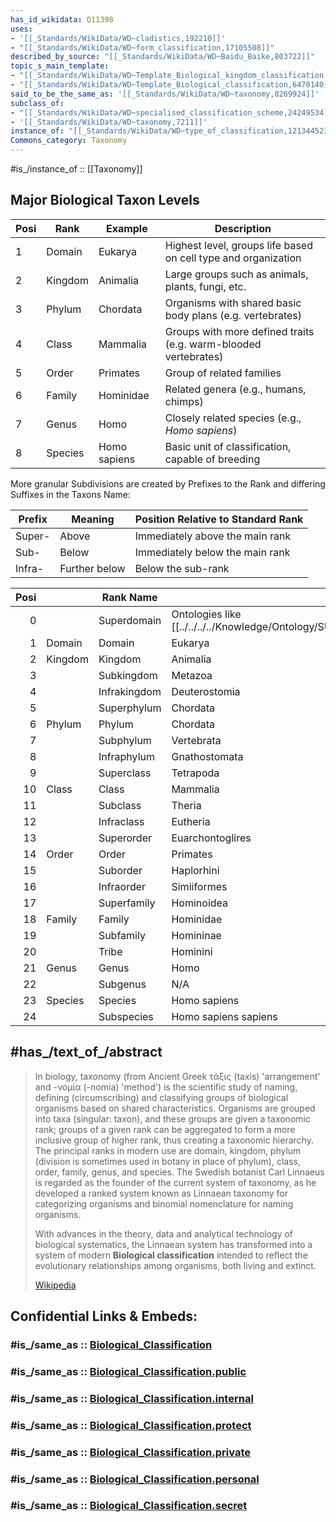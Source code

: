 ```yaml
---
has_id_wikidata: Q11398
uses:
- '[[_Standards/WikiData/WD~cladistics,192210]]'
- "[[_Standards/WikiData/WD~form_classification,17105508]]"
described_by_source: "[[_Standards/WikiData/WD~Baidu_Baike,803722]]"
topic_s_main_template:
- "[[_Standards/WikiData/WD~Template_Biological_kingdom_classification,6221922]]"
- "[[_Standards/WikiData/WD~Template_Biological_classification,6470140]]"
said_to_be_the_same_as: '[[_Standards/WikiData/WD~taxonomy,8269924]]'
subclass_of:
- "[[_Standards/WikiData/WD~specialised_classification_scheme,24249534]]"
- '[[_Standards/WikiData/WD~taxonomy,7211]]'
instance_of: "[[_Standards/WikiData/WD~type_of_classification,121344523]]"
Commons_category: Taxonomy
---
```



#is_/instance_of :: [[Taxonomy]] 


## Major Biological Taxon Levels  

| Posi | Rank    | Example      | Description                                                     |
| ---- | ------- | ------------ | --------------------------------------------------------------- |
| 1    | Domain  | Eukarya      | Highest level, groups life based on cell type and organization  |
| 2    | Kingdom | Animalia     | Large groups such as animals, plants, fungi, etc.               |
| 3    | Phylum  | Chordata     | Organisms with shared basic body plans (e.g. vertebrates)       |
| 4    | Class   | Mammalia     | Groups with more defined traits (e.g. warm-blooded vertebrates) |
| 5    | Order   | Primates     | Group of related families                                       |
| 6    | Family  | Hominidae    | Related genera (e.g., humans, chimps)                           |
| 7    | Genus   | Homo         | Closely related species (e.g., _Homo sapiens_)                  |
| 8    | Species | Homo sapiens | Basic unit of classification, capable of breeding               |

More granular Subdivisions are created by Prefixes to the Rank and differing Suffixes in the Taxons Name: 

| Prefix | Meaning       | Position Relative to Standard Rank |
| ------ | ------------- | ---------------------------------- |
| Super- | Above         | Immediately above the main rank    |
| Sub-   | Below         | Immediately below the main rank    |
| Infra- | Further below | Below the sub-rank                 |



| Posi |         | Rank Name    | Used For                                                                                 |
| ---: | ------- | ------------ | ---------------------------------------------------------------------------------------- |
|    0 |         | Superdomain  | Ontologies like [[../../../../Knowledge/Ontology/SUMO(Suggested_Upper_Merged_Ontology)]] |
|    1 | Domain  | Domain       | Eukarya                                                                                  |
|    2 | Kingdom | Kingdom      | Animalia                                                                                 |
|    3 |         | Subkingdom   | Metazoa                                                                                  |
|    4 |         | Infrakingdom | Deuterostomia                                                                            |
|    5 |         | Superphylum  | Chordata                                                                                 |
|    6 | Phylum  | Phylum       | Chordata                                                                                 |
|    7 |         | Subphylum    | Vertebrata                                                                               |
|    8 |         | Infraphylum  | Gnathostomata                                                                            |
|    9 |         | Superclass   | Tetrapoda                                                                                |
|   10 | Class   | Class        | Mammalia                                                                                 |
|   11 |         | Subclass     | Theria                                                                                   |
|   12 |         | Infraclass   | Eutheria                                                                                 |
|   13 |         | Superorder   | Euarchontoglires                                                                         |
|   14 | Order   | Order        | Primates                                                                                 |
|   15 |         | Suborder     | Haplorhini                                                                               |
|   16 |         | Infraorder   | Simiiformes                                                                              |
|   17 |         | Superfamily  | Hominoidea                                                                               |
|   18 | Family  | Family       | Hominidae                                                                                |
|   19 |         | Subfamily    | Homininae                                                                                |
|   20 |         | Tribe        | Hominini                                                                                 |
|   21 | Genus   | Genus        | Homo                                                                                     |
|   22 |         | Subgenus     | N/A                                                                                      |
|   23 | Species | Species      | Homo sapiens                                                                             |
|   24 |         | Subspecies   | Homo sapiens sapiens                                                                     |


## #has_/text_of_/abstract 


> In biology, taxonomy (from Ancient Greek  τάξις (taxis) 'arrangement' and  -νομία (-nomia) 'method') is the scientific study of naming, defining (circumscribing) and classifying groups of biological organisms based on shared characteristics. Organisms are grouped into taxa (singular: taxon), and these groups are given a taxonomic rank; groups of a given rank can be aggregated to form a more inclusive group of higher rank, thus creating a taxonomic hierarchy. The principal ranks in modern use are domain, kingdom, phylum (division is sometimes used in botany in place of phylum), class, order, family, genus, and species. The Swedish botanist Carl Linnaeus is regarded as the founder of the current system of taxonomy, as he developed a ranked system known as Linnaean taxonomy for categorizing organisms and binomial nomenclature for naming organisms.
>
> With advances in the theory, data and analytical technology of biological systematics, the Linnaean system has transformed into a system of modern **Biological classification** intended to reflect the evolutionary relationships among organisms, both living and extinct.
>
> [Wikipedia](https://en.wikipedia.org/wiki/Taxonomy%20(biology))


## Confidential Links & Embeds: 

### #is_/same_as :: [Biological_Classification](/_Standards/bio/Biological_Classification.md) 

### #is_/same_as :: [Biological_Classification.public](/_public/bio/Biological_Classification.public.md) 

### #is_/same_as :: [Biological_Classification.internal](/_internal/bio/Biological_Classification.internal.md) 

### #is_/same_as :: [Biological_Classification.protect](/_protect/bio/Biological_Classification.protect.md) 

### #is_/same_as :: [Biological_Classification.private](/_private/bio/Biological_Classification.private.md) 

### #is_/same_as :: [Biological_Classification.personal](/_personal/bio/Biological_Classification.personal.md) 

### #is_/same_as :: [Biological_Classification.secret](/_secret/bio/Biological_Classification.secret.md)

